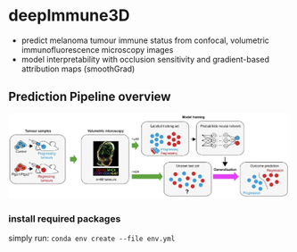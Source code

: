 # deepImmune3D
- predict melanoma tumour immune status from confocal, volumetric immunofluorescence microscopy images
- model interpretability with occlusion sensitivity and gradient-based attribution maps (smoothGrad)

## Prediction Pipeline overview
![Alt text](pipeline.png?raw=true "Title")


### install required packages
simply run: `conda env create --file env.yml`

